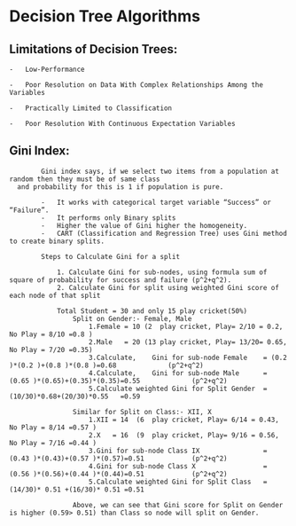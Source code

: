 # Decision Tree Algorithms

## Limitations of Decision Trees:

	-	Low-Performance
  
	-	Poor Resolution on Data With Complex Relationships Among the Variables
  
	-	Practically Limited to Classification							
  
	-	Poor Resolution With Continuous Expectation Variables
  
## Gini Index:

			Gini index says, if we select two items from a population at random then they must be of same class 
      and probability for this is 1 if population is pure.

			-	It works with categorical target variable “Success” or “Failure”.
			-	It performs only Binary splits
			-	Higher the value of Gini higher the homogeneity.
			-	CART (Classification and Regression Tree) uses Gini method to create binary splits.
											
			Steps to Calculate Gini for a split
			
				1. Calculate Gini for sub-nodes, using formula sum of square of probability for success and failure (p^2+q^2).
				2. Calculate Gini for split using weighted Gini score of each node of that split
				
				Total Student = 30 and only 15 play cricket(50%)
					Split on Gender:- Female, Male
						1.Female = 10 (2  play cricket, Play= 2/10 = 0.2,   No Play = 8/10 =0.8 )
						2.Male	 = 20 (13 play cricket, Play= 13/20= 0.65,  No Play = 7/20 =0.35)
						3.Calculate, 	Gini for sub-node Female 	= (0.2  )*(0.2 )+(0.8 )*(0.8 )=0.68				(p^2+q^2)
						4.Calculate, 	Gini for sub-node Male 		= (0.65 )*(0.65)+(0.35)*(0.35)=0.55				(p^2+q^2)
						5.Calculate weighted Gini for Split Gender  = (10/30)*0.68+(20/30)*0.55   =0.59

					Similar for Split on Class:- XII, X
						1.XII = 14  (6  play cricket, Play= 6/14 = 0.43,   No Play = 8/14 =0.57 )
						2.X   = 16  (9  play cricket, Play= 9/16 = 0.56,   No Play = 7/16 =0.44 )
						3.Gini for sub-node Class IX 				= (0.43 )*(0.43)+(0.57 )*(0.57)=0.51			(p^2+q^2)
						4.Gini for sub-node Class X 				= (0.56 )*(0.56)+(0.44 )*(0.44)=0.51			(p^2+q^2)
						5.Calculate weighted Gini for Split Class 	= (14/30)* 0.51 +(16/30)* 0.51 =0.51
						
					Above, we can see that Gini score for Split on Gender is higher (0.59> 0.51) than Class so node will split on Gender.	  
